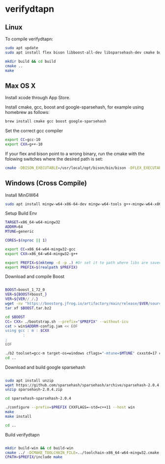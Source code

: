# verifydtapn

## Linux
To compile verifydtapn:

``` bash 
sudo apt update
sudo apt install flex bison libboost-all-dev libsparsehash-dev cmake build-essential

mkdir build && cd build
cmake ..
make
```

## Max OS X

Install xcode through App Store.

Install cmake, gcc, boost and google-sparsehash,
for example using homebrew as follows:

``` bash
brew install cmake gcc boost google-sparsehash 
```

Set the correct gcc compiler

``` bash
export CC=gcc-10
export CXX=g++-10
```

If your flex and bison point to a wrong binary, run the cmake
with the folowing switches where the desired path is set:

``` bash
cmake -DBISON_EXECUTABLE=/usr/local/opt/bison/bin/bison -DFLEX_EXECUTABLE=/usr/local/opt/flex/bin/flex ..
```

## Windows (Cross Compile)

Install MinGW64
``` bash
sudo apt install mingw-w64-x86-64-dev mingw-w64-tools g++-mingw-w64-x86-64
```


Setup Build Env
``` bash
TARGET=x86_64-w64-mingw32
ADDRM=64
MTUNE=generic

CORES=$(nproc || 1)

export CC=x86_64-w64-mingw32-gcc
export CXX=x86_64-w64-mingw32-g++

export PREFIX=$(mktemp -d -p .) #Or set it to path where libs are saved
export PREFIX=$(realpath $PREFIX)

```

Download and compile Boost 
``` bash

BOOST=boost_1_72_0
VER=${BOOST#boost_}
VER=${VER//_/.}
wget -nv "https://boostorg.jfrog.io/artifactory/main/release/$VER/source/$BOOST.tar.bz2"
tar xf $BOOST.tar.bz2

cd $BOOST
CC= CXX= ./bootstrap.sh --prefix="$PREFIX" --without-icu
cat > win$ADDRM-config.jam << EOF
using gcc : m : $CXX
        :
;
EOF

./b2 toolset=gcc-m target-os=windows cflags="-mtune=$MTUNE" cxxstd=17 cxxflags="-mtune=$MTUNE" address-model="$ADDRM" binary-format="pe" abi="ms" threading="multi" threadapi="win32" variant=release --user-config="win$ADDRM-config.jam" --prefix="$PREFIX" --without-mpi --without-python --without-coroutine --without-graph --without-graph_parallel --without-wave --without-context -sNO_BZIP2=1 -j$CORES install
cd ..
```

Download and build google sparsehash

``` bash

sudo apt install unzip
wget https://github.com/sparsehash/sparsehash/archive/sparsehash-2.0.4.zip
unzip sparsehash-2.0.4.zip

cd sparsehash-sparsehash-2.0.4

./configure --prefix=$PREFIX CXXFLAGS=-std=c++11 --host win
make
make install

cd ..
```

Build verifydtapn

``` bash

mkdir build-win && cd build-win
cmake ../ -DCMAKE_TOOLCHAIN_FILE=../toolchain-x86_64-w64-mingw32.cmake -DBOOST_ROOT=$PREFIX
CPATH=$PREFIX/include make

```

